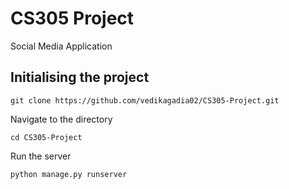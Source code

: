 # CS305 Project
Social Media Application

## Initialising the project

```git clone https://github.com/vedikagadia02/CS305-Project.git```

Navigate to the directory

```cd CS305-Project```

Run the server

```python manage.py runserver```

